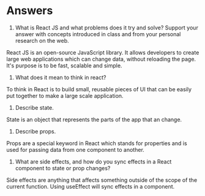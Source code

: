 # Answers

1. What is React JS and what problems does it try and solve? Support your answer with concepts introduced in class and from your personal research on the web.

React JS is an open-source JavaScript library. It allows developers to create large web applications which can change data, without reloading the page. It's purpose is to be fast, scalable and simple.

1. What does it mean to think in react?

To think in React is to build small, reusable pieces of UI that can be easily put together to make a large scale application.

1. Describe state.

State is an object that represents the parts of the app that an change.

1. Describe props.

Props are a special keyword in React which stands for properties and is used for passing data from one component to another.

1. What are side effects, and how do you sync effects in a React component to state or prop changes?

Side effects are anything that affects something outside of the scope of the current function. Using useEffect will sync effects in a component.   